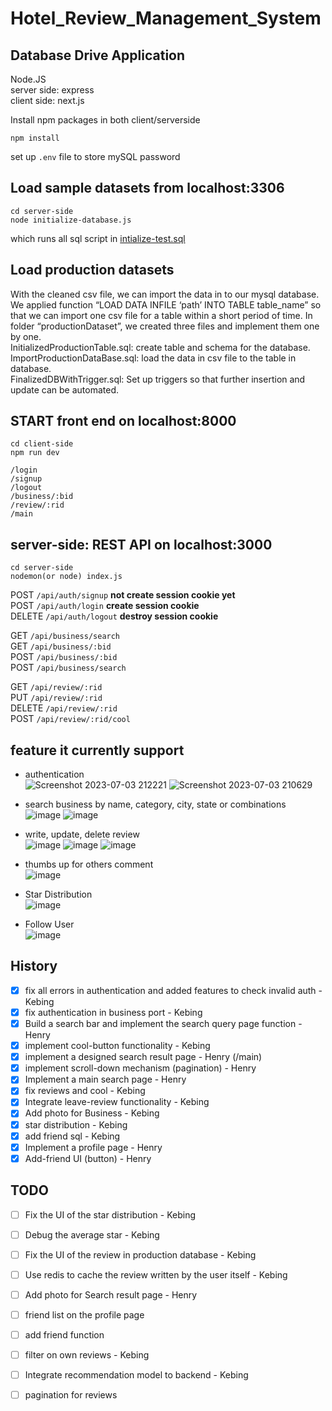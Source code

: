 # Hotel_Review_Management_System
## Database Drive Application
Node.JS  
server side: express  
client side: next.js  

Install npm packages in both client/serverside
```
npm install
```
set up ```.env``` file to store mySQL password

## Load sample datasets from localhost:3306
```
cd server-side
node initialize-database.js
```
which runs all sql script in 
[intialize-test.sql](SQL-query/sample-datasets/initialize-test.sql)

## Load production datasets
With the cleaned csv file, we can import the data in to our mysql database. We applied function “LOAD DATA INFILE ‘path’ INTO TABLE table_name” so that we can import one csv file for a table within a short period of time. In folder “productionDataset”, we created three files and implement them one by one.   
InitializedProductionTable.sql: create table and schema for the database.  
ImportProductionDataBase.sql: load the data in csv file to the table in database.  
FinalizedDBWithTrigger.sql: Set up triggers so that further insertion and update can be automated.  




## START front end on localhost:8000
```
cd client-side
npm run dev
```
```
/login
/signup
/logout
/business/:bid
/review/:rid
/main
```

## server-side: REST API on localhost:3000
```
cd server-side
nodemon(or node) index.js
```

POST ```/api/auth/signup```  **not create session cookie yet**  
POST ```/api/auth/login```   **create session cookie**  
DELETE ```/api/auth/logout``` **destroy session cookie**   

GET ```/api/business/search```  
GET ```/api/business/:bid```  
POST ```/api/business/:bid```  
POST ```/api/business/search```  


GET ```/api/review/:rid```  
PUT ```/api/review/:rid```  
DELETE ```/api/review/:rid```  
POST ```/api/review/:rid/cool```  


## feature it currently support
- authentication  
  ![Screenshot 2023-07-03 212221](https://github.com/AEsir777/Review_Mangement_System/assets/77596290/f33d4520-eb99-484a-970b-8973a0ef9766)
  ![Screenshot 2023-07-03 210629](https://github.com/AEsir777/Review_Mangement_System/assets/77596290/a4c74865-d7d4-4597-b4c6-3e3f15bbf43c)

- search business by name, category, city, state or combinations  
![image](https://github.com/AEsir777/Review_Mangement_System/assets/77596290/0e8009e2-3fdf-4814-98cf-45d2bd60a681)
![image](https://github.com/AEsir777/Review_Mangement_System/assets/77596290/11fa5f6b-e3c5-4e27-9c0c-f0ea572a42a5)

  
- write, update, delete review  
![image](https://github.com/AEsir777/Review_Mangement_System/assets/77596290/de6cf63e-e75e-4a27-8402-1019dc9ba2c0)
![image](https://github.com/AEsir777/Review_Mangement_System/assets/77596290/2cb47e8e-f15a-4c55-9317-1edd9767ef9d)
![image](https://github.com/AEsir777/Review_Mangement_System/assets/77596290/70ffe1c2-4e02-4912-b72a-72c71452e587)

- thumbs up for others comment  
![image](https://github.com/AEsir777/Review_Mangement_System/assets/77596290/815c484e-184c-4902-bd1e-179de1696bda)

- Star Distribution  
![image](https://github.com/AEsir777/Review_Mangement_System/assets/77596290/75b93057-0f24-4a75-a687-88977679f6cf)

- Follow User  
![image](https://github.com/AEsir777/Review_Mangement_System/assets/77596290/eca08dac-3301-407c-b7db-ea4180cb79cb)


## History
- [x] fix all errors in authentication and added features to check invalid auth - Kebing  
- [x] fix authentication in business port - Kebing
- [x] Build a search bar and implement the search query page function - Henry
- [x] implement cool-button functionality - Kebing
- [x] implement a designed search result page - Henry (/main)
- [x] implement scroll-down mechanism (pagination) - Henry
- [x] Implement a main search page - Henry
- [x] fix reviews and cool - Kebing
- [x] Integrate leave-review functionality - Kebing
- [x] Add photo for Business - Kebing
- [x] star distribution - Kebing
- [x] add friend sql - Kebing
- [x] Implement a profile page - Henry
- [x] Add-friend UI (button) - Henry

## TODO
- [ ] Fix the UI of the star distribution - Kebing
- [ ] Debug the average star - Kebing
- [ ] Fix the UI of the review in production database - Kebing
- [ ] Use redis to cache the review written by the user itself - Kebing
- [ ] Add photo for Search result page - Henry
- [ ] friend list on the profile page
- [ ] add friend function 
- [ ] filter on own reviews - Kebing
- [ ] Integrate recommendation model to backend - Kebing
- [ ] pagination for reviews






